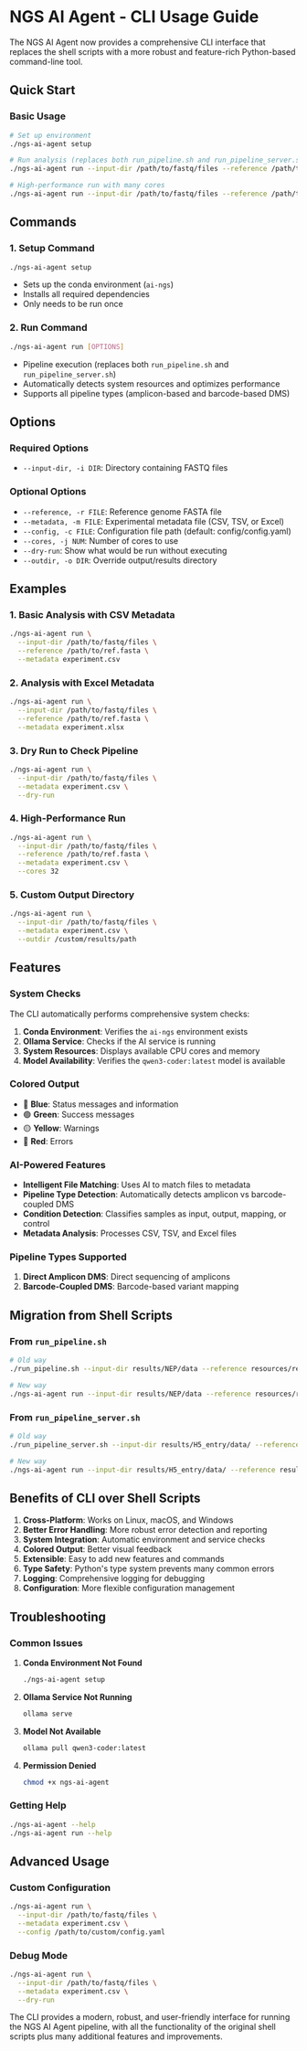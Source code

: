 # NGS AI Agent - CLI Usage Guide

The NGS AI Agent now provides a comprehensive CLI interface that replaces the shell scripts with a more robust and feature-rich Python-based command-line tool.

## Quick Start

### Basic Usage
```bash
# Set up environment
./ngs-ai-agent setup

# Run analysis (replaces both run_pipeline.sh and run_pipeline_server.sh)
./ngs-ai-agent run --input-dir /path/to/fastq/files --reference /path/to/ref.fasta --metadata experiment.csv

# High-performance run with many cores
./ngs-ai-agent run --input-dir /path/to/fastq/files --reference /path/to/ref.fasta --metadata experiment.csv --cores 32
```

## Commands

### 1. Setup Command
```bash
./ngs-ai-agent setup
```
- Sets up the conda environment (`ai-ngs`)
- Installs all required dependencies
- Only needs to be run once

### 2. Run Command
```bash
./ngs-ai-agent run [OPTIONS]
```
- Pipeline execution (replaces both `run_pipeline.sh` and `run_pipeline_server.sh`)
- Automatically detects system resources and optimizes performance
- Supports all pipeline types (amplicon-based and barcode-based DMS)

## Options

### Required Options
- `--input-dir, -i DIR`: Directory containing FASTQ files

### Optional Options
- `--reference, -r FILE`: Reference genome FASTA file
- `--metadata, -m FILE`: Experimental metadata file (CSV, TSV, or Excel)
- `--config, -c FILE`: Configuration file path (default: config/config.yaml)
- `--cores, -j NUM`: Number of cores to use
- `--dry-run`: Show what would be run without executing
- `--outdir, -o DIR`: Override output/results directory

## Examples

### 1. Basic Analysis with CSV Metadata
```bash
./ngs-ai-agent run \
  --input-dir /path/to/fastq/files \
  --reference /path/to/ref.fasta \
  --metadata experiment.csv
```

### 2. Analysis with Excel Metadata
```bash
./ngs-ai-agent run \
  --input-dir /path/to/fastq/files \
  --reference /path/to/ref.fasta \
  --metadata experiment.xlsx
```

### 3. Dry Run to Check Pipeline
```bash
./ngs-ai-agent run \
  --input-dir /path/to/fastq/files \
  --metadata experiment.csv \
  --dry-run
```

### 4. High-Performance Run
```bash
./ngs-ai-agent run \
  --input-dir /path/to/fastq/files \
  --reference /path/to/ref.fasta \
  --metadata experiment.csv \
  --cores 32
```

### 5. Custom Output Directory
```bash
./ngs-ai-agent run \
  --input-dir /path/to/fastq/files \
  --metadata experiment.csv \
  --outdir /custom/results/path
```

## Features

### System Checks
The CLI automatically performs comprehensive system checks:

1. **Conda Environment**: Verifies the `ai-ngs` environment exists
2. **Ollama Service**: Checks if the AI service is running
3. **System Resources**: Displays available CPU cores and memory
4. **Model Availability**: Verifies the `qwen3-coder:latest` model is available

### Colored Output
- 🔵 **Blue**: Status messages and information
- 🟢 **Green**: Success messages
- 🟡 **Yellow**: Warnings
- 🔴 **Red**: Errors

### AI-Powered Features
- **Intelligent File Matching**: Uses AI to match files to metadata
- **Pipeline Type Detection**: Automatically detects amplicon vs barcode-coupled DMS
- **Condition Detection**: Classifies samples as input, output, mapping, or control
- **Metadata Analysis**: Processes CSV, TSV, and Excel files

### Pipeline Types Supported
1. **Direct Amplicon DMS**: Direct sequencing of amplicons
2. **Barcode-Coupled DMS**: Barcode-based variant mapping

## Migration from Shell Scripts

### From `run_pipeline.sh`
```bash
# Old way
./run_pipeline.sh --input-dir results/NEP/data --reference resources/reference.fasta --metadata results/NEP/data/my_experiment.csv --cores 4

# New way
./ngs-ai-agent run --input-dir results/NEP/data --reference resources/reference.fasta --metadata results/NEP/data/my_experiment.csv --cores 4
```

### From `run_pipeline_server.sh`
```bash
# Old way
./run_pipeline_server.sh --input-dir results/H5_entry/data/ --reference results/H5_entry/ref/PacBio_amplicon.gb --metadata results/H5_entry/data/SRA_metadata_H5_entry.xlsx --outdir /data2/yiquan2/ngs-ai-agent/results/H5_entry --cores 32

# New way
./ngs-ai-agent run --input-dir results/H5_entry/data/ --reference results/H5_entry/ref/PacBio_amplicon.gb --metadata results/H5_entry/data/SRA_metadata_H5_entry.xlsx --outdir /data2/yiquan2/ngs-ai-agent/results/H5_entry --cores 32
```

## Benefits of CLI over Shell Scripts

1. **Cross-Platform**: Works on Linux, macOS, and Windows
2. **Better Error Handling**: More robust error detection and reporting
3. **System Integration**: Automatic environment and service checks
4. **Colored Output**: Better visual feedback
5. **Extensible**: Easy to add new features and commands
6. **Type Safety**: Python's type system prevents many common errors
7. **Logging**: Comprehensive logging for debugging
8. **Configuration**: More flexible configuration management

## Troubleshooting

### Common Issues

1. **Conda Environment Not Found**
   ```bash
   ./ngs-ai-agent setup
   ```

2. **Ollama Service Not Running**
   ```bash
   ollama serve
   ```

3. **Model Not Available**
   ```bash
   ollama pull qwen3-coder:latest
   ```

4. **Permission Denied**
   ```bash
   chmod +x ngs-ai-agent
   ```

### Getting Help
```bash
./ngs-ai-agent --help
./ngs-ai-agent run --help
```

## Advanced Usage

### Custom Configuration
```bash
./ngs-ai-agent run \
  --input-dir /path/to/fastq/files \
  --metadata experiment.csv \
  --config /path/to/custom/config.yaml
```

### Debug Mode
```bash
./ngs-ai-agent run \
  --input-dir /path/to/fastq/files \
  --metadata experiment.csv \
  --dry-run
```

The CLI provides a modern, robust, and user-friendly interface for running the NGS AI Agent pipeline, with all the functionality of the original shell scripts plus many additional features and improvements.
